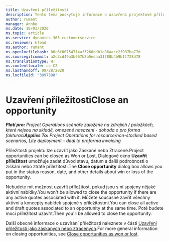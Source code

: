 ```yaml
---
title: Uzavření příležitosti
description: Tento téma poskytuje informace o uzavření projektové příležitosti.
author: rumant
manager: Annbe
ms.date: 10/01/2020
ms.topic: article
ms.service: dynamics-365-customerservice
ms.reviewer: kfend
ms.author: rumant
ms.openlocfilehash: 06c6f06754714af3260ddb1c86aacc2f937ba77d
ms.sourcegitcommit: a2c3cd49a3b667b8b5edaa31788b4b9b1f728d78
ms.translationtype: HT
ms.contentlocale: cs-CZ
ms.lasthandoff: 09/28/2020
ms.locfileid: "3897398"
---
```

# <a name="close-an-opportunity"></a><span data-ttu-id="84083-103">Uzavření příležitosti</span><span class="sxs-lookup"><span data-stu-id="84083-103">Close an opportunity</span></span>

<span data-ttu-id="84083-104">_**Platí pro:** Project Operations scénáře založené na zdrojích / položkách, které nejsou na skladě, omezené nasazení - dohoda o pro forma fakturaci_</span><span class="sxs-lookup"><span data-stu-id="84083-104">_**Applies To:** Project Operations for resource/non-stocked based scenarios, Lite deployment - deal to proforma invoicing_</span></span>

<span data-ttu-id="84083-105">Příležitosti projektu lze uzavřít jako Záskané nebo Ztracené.</span><span class="sxs-lookup"><span data-stu-id="84083-105">Project opportunities can be closed as Won or Lost.</span></span> <span data-ttu-id="84083-106">Dialogové okno **Uzavřít příležitost** umožňuje zadat důvod stavu, datum a další podrobnosti o získání nebo ztrátě příležitosti.</span><span class="sxs-lookup"><span data-stu-id="84083-106">The **Close opportunity** dialog box allows you put in the status reason, date, and other details about win or loss of the opportunity.</span></span>

<span data-ttu-id="84083-107">Nebudete mít možnost uzavřít příležitost, pokud jsou s ní spojeny nějaké aktivní nabídky.</span><span class="sxs-lookup"><span data-stu-id="84083-107">You won't be allowed to close the opportunity if there are any active quotes associated with it.</span></span> <span data-ttu-id="84083-108">Můžete současně zavřít všechny aktivní a koncepty nabídek spojené s příležitostmi.</span><span class="sxs-lookup"><span data-stu-id="84083-108">You can close all active and draft quotes associated to an opportunity at the same time.</span></span> <span data-ttu-id="84083-109">Poté budete moci příležitost uzavřít.</span><span class="sxs-lookup"><span data-stu-id="84083-109">Then you'll be allowed to close the opportunity.</span></span>

<span data-ttu-id="84083-110">Další obecné informace o uzavírání příležitostí naleznete v části [Uzavření příležitostí jako záskaných nebo ztracených](https://docs.microsoft.com/dynamics365/sales-enterprise/close-opportunity-won-lost-sales).</span><span class="sxs-lookup"><span data-stu-id="84083-110">For more general information on closing opportunities, see [Close opportunities as won or lost](https://docs.microsoft.com/dynamics365/sales-enterprise/close-opportunity-won-lost-sales).</span></span>
